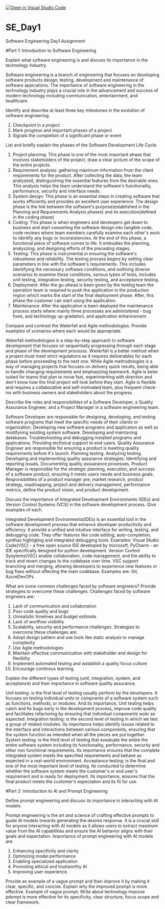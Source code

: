 [![Open in Visual Studio Code](https://classroom.github.com/assets/open-in-vscode-2e0aaae1b6195c2367325f4f02e2d04e9abb55f0b24a779b69b11b9e10269abc.svg)](https://classroom.github.com/online_ide?assignment_repo_id=15579351&assignment_repo_type=AssignmentRepo)
# SE_Day1
Software Engineering Day1 Assignment

#Part 1: Introduction to Software Engineering

Explain what software engineering is and discuss its importance in the technology industry.

Software engineering is a branch of engineering that focuses on developing software products design, testing, development and maintenance of software appications. The importance of software engineering in the technology industry plays a crucial role in the advancement and success of modern technology including communication, entertainment, and healthcare.

Identify and describe at least three key milestones in the evolution of software engineering.

1. Checkpoint in a project
2. Mark progress and important phases of a project
3. Signals the completion of a significant phase or event

List and briefly explain the phases of the Software Development Life Cycle.

1. Project planning: This phase is one of the most important phase that involves stakeholders of the project, draw a clear picture of the scope of the entire projects.
2. Requirement analysis: gathering maximum information from the client requirements for the product. After collecting the data, the team analyzesit, distinguishing the essential features from the desirable ones. This analysis helps the team understand the software's functionality, performance, security and interface needs.
3. System design: This phase is an essential steps in creating software that works efficiently and provides an excellent user experience. The design phase is the link between the software's purpose(established in the Planning and Requirements Analysis phases) and its execution(defined in the coding phase)
4. Coding: This phase is when engineers and developers get down to business and start converting the software design into tangible code, code reviews where team members carefully examine each other's work to identify any bugs or inconsistencies. At the end of this phase, a functional piece of software comes to life. It embodies the planning, analyszing, and designing efforts of the preceding stages.
5. Testing: This phase is instrumental in ensuring the software's robustness and reliability. The testing process begins by setting clear parameters in line with the software's requirements. This includes identifying the necessary software conditions, and outlining diverse scenarios to examine these conditions, various types of tests, includes unit testing, integration testing, security testing, and acceptance testing.
6. Deployment: After the go-ahead is been given by the testing team the operation team is required to push the application in the production region which marks the start of the final deployment phase. After, this phase  the customer can start using the application.
7. Maintenance: After the application is been deployed the maintenance process starts where mainly three processes are administered - bug fixes, and technology up-gradation, and application enhancement.

Compare and contrast the Waterfall and Agile methodologies. Provide examples of scenarios where each would be appropriate.

Waterfall methodologies is a step-by-step approach to software development that focuses on sequentially progressing through each stage and phase of the development processs. Wwterfall is a better method when a project must meet strict regulations as it requires deliverables for each phase before proceeding to the next one. While Agile methodologies is a way of managing projects that focuses on delivery quick results, being able to handle changing requirements and emphasizing teamwork. Agile is beter suited for teams that plan to move fast, experimenting with direction and don't know how the final project will look before they start. Agile is flexible and requires a collaborative and self-motivated team, plus frequent check-ins with business owners and stakeholders about the progress.

Describe the roles and responsibilities of a Software Developer, a Quality Assurance Engineer, and a Project Manager in a software engineering team.

Software Developer are responsible for designing, developing, and testing software programs that meet the specific needs of their clients or organization. Developing new software programs and application as well as modifyning existing system software. Developing and maintaning databases. Troubleshooting and debugging installed programs and applications. Providing technical support to end-users.
Quality Assurance Engineer are responsible for ensuring a product is meeting quality requirements before it's launch. Planning testing. Analyzing testing. Developing and implementing quality assurance strategies. Identifying and reporting issues. Documenting quality assuarance prosesses.
Product Manager is responsible for the strategic planning, execution, and success of a software product, ensuring it meets users needs and business goals. Responsibilities of a product manager are; market research, product strategy, roadmapping, project and delivery management, performance metrics, define the product vision, and product development.


Discuss the importance of Integrated Development Environments (IDEs) and Version Control Systems (VCS) in the software development process. Give examples of each.

Integrated Development Environments(IDEs) is an essential tool in the software development process that enhance developer productivity and efficiency. It provide a unified and intuitive interface for writing, testing, and debugging code. They offer features like code editing, auto-completion, synthax highligting and integrated debugging tools. Examples: Visual Studio Code(VSC) - a free open source IDE developed by microsoft, PyCharm - an IDE specifically designed for python development.
Version Control Sysytems(VSC) enable collaboration, code management, and the ability to track and revert changes to the codebase over time. VSC support branching and merging, allowing developers to experience new features or bug fixes without affecting the main codebase. Examples are: Git, AzureDevOPs

What are some common challenges faced by software engineers? Provide strategies to overcome these challenges.
Challenges faced by software engineers are:
1. Lack of communication and collaboration
2. Poor code quality and bugs
3. Unrealistic timelines and budget estimate
4. Lack of worlflow visibility
5. Scalability, security and performance challenges.
Strategies to overcome these challenges are:
1. Adopt design pattern and use tools like static analysis to manage complexity
2. Use Agile methodologies
3. Maintain effective commuinication with stakeholder and design for flexibilty
4. Implement automated testing and wstablish a quality focus culture
5. Encourage continous learning.

Explain the different types of testing (unit, integration, system, and acceptance) and their importance in software quality assurance.

Unit testing: is the first level of testing usually perform by the developers. It focuses on testing individual units or compnents of a software system such as functions, methods, or modules. And its importance, Unit testing helps catch and fix bugs early in the development process, improve code quality and facilitates refactoring by ensuring that individual components wokr as espected.
Integration testing: is the second level of testing in which we test a group of related modules. Its importance helps identify issuse related to the interface and interactions between various components, ensuring that the system function as intended when all the pieces are put together.
System testing: is the third level of testing that evealuate the entire the entire software system including its functionality, performance, security and other non functional requirements. Its importance ensures that the complete integrated system meets the specified requirements and behave as expected in a real-world environment.
Acceptance testing: is the final and one of the most important level of testing. Its conducted to determine whether the software system meets the customer's or end user's requirement and is ready for deployment. Its importance, ensures that the final product meets the customer's espectation and its fit for use.


#Part 2: Introduction to AI and Prompt Engineering


Define prompt engineering and discuss its importance in interacting with AI models.

Prompt engineering is the art and science of crafting effective prompts to guide AI models towards generating the desires response. It is a crucial skill for anyone interacting with AI models as it allows users to extract maximum value from the AI capabilities and ensure the AI behavior aligns with their goals and expectation. 
Importance of prompt engineering with AI models are:
1. Enhancing specificity and clarity
2. Optimizing model performance
3. Enabling specialized application
4. Promoting ethical and trustworthy AI
5. Improving user experience.


Provide an example of a vague prompt and then improve it by making it clear, specific, and concise. Explain why the improved prompt is more effective.
Example of vague prompt: Write about technology
Improve pdompt is more effective for its specificity, clear structure, focus scope and clear framework.
